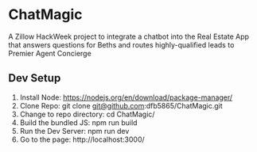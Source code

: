 # ChatMagic
A Zillow HackWeek project to integrate a chatbot into the Real Estate App that answers questions for Beths and routes highly-qualified leads to Premier Agent Concierge

## Dev Setup

1. Install Node: https://nodejs.org/en/download/package-manager/
2. Clone Repo: git clone git@github.com:dfb5865/ChatMagic.git
3. Change to repo directory: cd ChatMagic/
4. Build the bundled JS: npm run build
5. Run the Dev Server: npm run dev
6. Go to the page: http://localhost:3000/

